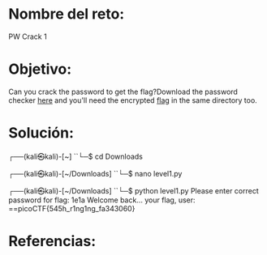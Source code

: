 

# Nombre del reto:
PW Crack 1

# Objetivo:
Can you crack the password to get the flag?Download the password checker [here](https://artifacts.picoctf.net/c/52/level1.py) and you'll need the encrypted [flag](https://artifacts.picoctf.net/c/52/level1.flag.txt.enc) in the same directory too.

# Solución:

┌──(kali㉿kali)-[~]
``└─$ cd Downloads 
                                                                             
┌──(kali㉿kali)-[~/Downloads]
``└─$ nano level1.py 
                                                                             
┌──(kali㉿kali)-[~/Downloads]
``└─$ python level1.py 
Please enter correct password for flag: 1e1a
Welcome back... your flag, user:
==picoCTF{545h_r1ng1ng_fa343060}

# Referencias: